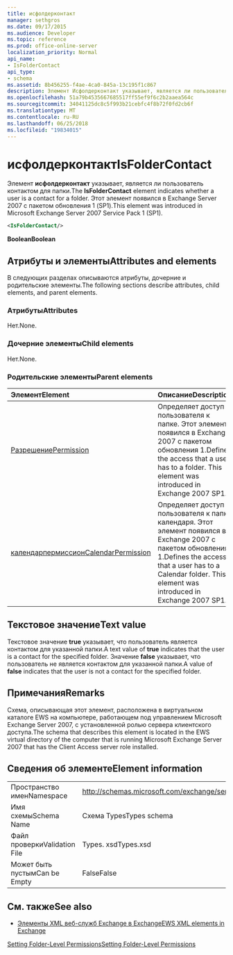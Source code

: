 ```yaml
---
title: исфолдерконтакт
manager: sethgros
ms.date: 09/17/2015
ms.audience: Developer
ms.topic: reference
ms.prod: office-online-server
localization_priority: Normal
api_name:
- IsFolderContact
api_type:
- schema
ms.assetid: 8b456255-f4ae-4ca0-845a-13c195f1c867
description: Элемент Исфолдерконтакт указывает, является ли пользователь контактом для папки. Этот элемент появился в Exchange Server 2007 с пакетом обновления 1 (SP1).
ms.openlocfilehash: 51a79b4535667685517ff55ef9f6c2b2aaea564c
ms.sourcegitcommit: 34041125dc8c5f993b21cebfc4f8b72f0fd2cb6f
ms.translationtype: MT
ms.contentlocale: ru-RU
ms.lasthandoff: 06/25/2018
ms.locfileid: "19834015"
---
```

# <a name="isfoldercontact"></a><span data-ttu-id="0a9d6-104">исфолдерконтакт</span><span class="sxs-lookup"><span data-stu-id="0a9d6-104">IsFolderContact</span></span>

<span data-ttu-id="0a9d6-105">Элемент **исфолдерконтакт** указывает, является ли пользователь контактом для папки.</span><span class="sxs-lookup"><span data-stu-id="0a9d6-105">The **IsFolderContact** element indicates whether a user is a contact for a folder.</span></span> <span data-ttu-id="0a9d6-106">Этот элемент появился в Exchange Server 2007 с пакетом обновления 1 (SP1).</span><span class="sxs-lookup"><span data-stu-id="0a9d6-106">This element was introduced in Microsoft Exchange Server 2007 Service Pack 1 (SP1).</span></span> 
  
```xml
<IsFolderContact/>
```

 <span data-ttu-id="0a9d6-107">**Boolean**</span><span class="sxs-lookup"><span data-stu-id="0a9d6-107">**Boolean**</span></span>
## <a name="attributes-and-elements"></a><span data-ttu-id="0a9d6-108">Атрибуты и элементы</span><span class="sxs-lookup"><span data-stu-id="0a9d6-108">Attributes and elements</span></span>

<span data-ttu-id="0a9d6-109">В следующих разделах описываются атрибуты, дочерние и родительские элементы.</span><span class="sxs-lookup"><span data-stu-id="0a9d6-109">The following sections describe attributes, child elements, and parent elements.</span></span>
  
### <a name="attributes"></a><span data-ttu-id="0a9d6-110">Атрибуты</span><span class="sxs-lookup"><span data-stu-id="0a9d6-110">Attributes</span></span>

<span data-ttu-id="0a9d6-111">Нет.</span><span class="sxs-lookup"><span data-stu-id="0a9d6-111">None.</span></span>
  
### <a name="child-elements"></a><span data-ttu-id="0a9d6-112">Дочерние элементы</span><span class="sxs-lookup"><span data-stu-id="0a9d6-112">Child elements</span></span>

<span data-ttu-id="0a9d6-113">Нет.</span><span class="sxs-lookup"><span data-stu-id="0a9d6-113">None.</span></span>
  
### <a name="parent-elements"></a><span data-ttu-id="0a9d6-114">Родительские элементы</span><span class="sxs-lookup"><span data-stu-id="0a9d6-114">Parent elements</span></span>

|<span data-ttu-id="0a9d6-115">**Элемент**</span><span class="sxs-lookup"><span data-stu-id="0a9d6-115">**Element**</span></span>|<span data-ttu-id="0a9d6-116">**Описание**</span><span class="sxs-lookup"><span data-stu-id="0a9d6-116">**Description**</span></span>|
|:-----|:-----|
|[<span data-ttu-id="0a9d6-117">Разрешение</span><span class="sxs-lookup"><span data-stu-id="0a9d6-117">Permission</span></span>](permission.md) <br/> |<span data-ttu-id="0a9d6-p103">Определяет доступ пользователя к папке. Этот элемент появился в Exchange 2007 с пакетом обновления 1.</span><span class="sxs-lookup"><span data-stu-id="0a9d6-p103">Defines the access that a user has to a folder. This element was introduced in Exchange 2007 SP1.</span></span>  <br/> |
|[<span data-ttu-id="0a9d6-120">календарпермиссион</span><span class="sxs-lookup"><span data-stu-id="0a9d6-120">CalendarPermission</span></span>](calendarpermission.md) <br/> |<span data-ttu-id="0a9d6-p104">Определяет доступ пользователя к папке календаря. Этот элемент появился в Exchange 2007 с пакетом обновления 1.</span><span class="sxs-lookup"><span data-stu-id="0a9d6-p104">Defines the access that a user has to a Calendar folder. This element was introduced in Exchange 2007 SP1.</span></span>  <br/> |
   
## <a name="text-value"></a><span data-ttu-id="0a9d6-123">Текстовое значение</span><span class="sxs-lookup"><span data-stu-id="0a9d6-123">Text value</span></span>

<span data-ttu-id="0a9d6-124">Текстовое значение **true** указывает, что пользователь является контактом для указанной папки.</span><span class="sxs-lookup"><span data-stu-id="0a9d6-124">A text value of **true** indicates that the user is a contact for the specified folder.</span></span> <span data-ttu-id="0a9d6-125">Значение **false** указывает, что пользователь не является контактом для указанной папки.</span><span class="sxs-lookup"><span data-stu-id="0a9d6-125">A value of **false** indicates that the user is not a contact for the specified folder.</span></span> 
  
## <a name="remarks"></a><span data-ttu-id="0a9d6-126">Примечания</span><span class="sxs-lookup"><span data-stu-id="0a9d6-126">Remarks</span></span>

<span data-ttu-id="0a9d6-127">Схема, описывающая этот элемент, расположена в виртуальном каталоге EWS на компьютере, работающем под управлением Microsoft Exchange Server 2007, с установленной ролью сервера клиентского доступа.</span><span class="sxs-lookup"><span data-stu-id="0a9d6-127">The schema that describes this element is located in the EWS virtual directory of the computer that is running Microsoft Exchange Server 2007 that has the Client Access server role installed.</span></span>
  
## <a name="element-information"></a><span data-ttu-id="0a9d6-128">Сведения об элементе</span><span class="sxs-lookup"><span data-stu-id="0a9d6-128">Element information</span></span>

|||
|:-----|:-----|
|<span data-ttu-id="0a9d6-129">Пространство имен</span><span class="sxs-lookup"><span data-stu-id="0a9d6-129">Namespace</span></span>  <br/> |http://schemas.microsoft.com/exchange/services/2006/types  <br/> |
|<span data-ttu-id="0a9d6-130">Имя схемы</span><span class="sxs-lookup"><span data-stu-id="0a9d6-130">Schema Name</span></span>  <br/> |<span data-ttu-id="0a9d6-131">Схема Types</span><span class="sxs-lookup"><span data-stu-id="0a9d6-131">Types schema</span></span>  <br/> |
|<span data-ttu-id="0a9d6-132">Файл проверки</span><span class="sxs-lookup"><span data-stu-id="0a9d6-132">Validation File</span></span>  <br/> |<span data-ttu-id="0a9d6-133">Types. xsd</span><span class="sxs-lookup"><span data-stu-id="0a9d6-133">Types.xsd</span></span>  <br/> |
|<span data-ttu-id="0a9d6-134">Может быть пустым</span><span class="sxs-lookup"><span data-stu-id="0a9d6-134">Can be Empty</span></span>  <br/> |<span data-ttu-id="0a9d6-135">False</span><span class="sxs-lookup"><span data-stu-id="0a9d6-135">False</span></span>  <br/> |
   
## <a name="see-also"></a><span data-ttu-id="0a9d6-136">См. также</span><span class="sxs-lookup"><span data-stu-id="0a9d6-136">See also</span></span>



- [<span data-ttu-id="0a9d6-137">Элементы XML веб-служб Exchange в Exchange</span><span class="sxs-lookup"><span data-stu-id="0a9d6-137">EWS XML elements in Exchange</span></span>](ews-xml-elements-in-exchange.md)


[<span data-ttu-id="0a9d6-138">Setting Folder-Level Permissions</span><span class="sxs-lookup"><span data-stu-id="0a9d6-138">Setting Folder-Level Permissions</span></span>](http://msdn.microsoft.com/library/c7530e86-5112-401c-b10a-9c054ae59f07%28Office.15%29.aspx)

